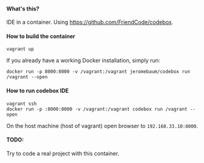#### What's this?

IDE in a container.  Using https://github.com/FriendCode/codebox.

#### How to build the container

```
vagrant up
```

If you already have a working Docker installation, simply run:

```
docker run -p 8000:8000 -v /vagrant:/vagrant jeromebaum/codebox run /vagrant --open
```

#### How to run codebox IDE

```
vagrant ssh
docker run -p :8000:8000 -v /vagrant:/vagrant codebox run /vagrant --open
```

On the host machine (host of vagrant) open browser to ```192.168.33.10:8000```.

#### TODO:

Try to code a real project with this container.
